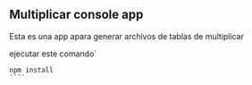 ## Multiplicar console app

Esta es una app apara generar archivos de tablas de multiplicar

ejecutar este comando`

`````
npm install
````
